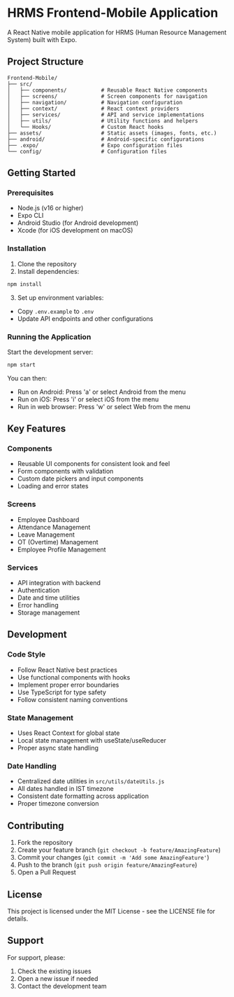 # HRMS Frontend-Mobile Application

A React Native mobile application for HRMS (Human Resource Management System) built with Expo.

## Project Structure

```
Frontend-Mobile/
├── src/
│   ├── components/           # Reusable React Native components
│   ├── screens/              # Screen components for navigation
│   ├── navigation/           # Navigation configuration
│   ├── context/              # React context providers
│   ├── services/             # API and service implementations
│   ├── utils/                # Utility functions and helpers
│   └── Hooks/                # Custom React hooks
├── assets/                   # Static assets (images, fonts, etc.)
├── android/                  # Android-specific configurations
├── .expo/                    # Expo configuration files
└── config/                   # Configuration files
```

## Getting Started

### Prerequisites
- Node.js (v16 or higher)
- Expo CLI
- Android Studio (for Android development)
- Xcode (for iOS development on macOS)

### Installation

1. Clone the repository
2. Install dependencies:
```bash
npm install
```
3. Set up environment variables:
- Copy `.env.example` to `.env`
- Update API endpoints and other configurations

### Running the Application

Start the development server:
```bash
npm start
```

You can then:
- Run on Android: Press 'a' or select Android from the menu
- Run on iOS: Press 'i' or select iOS from the menu
- Run in web browser: Press 'w' or select Web from the menu

## Key Features

### Components
- Reusable UI components for consistent look and feel
- Form components with validation
- Custom date pickers and input components
- Loading and error states

### Screens
- Employee Dashboard
- Attendance Management
- Leave Management
- OT (Overtime) Management
- Employee Profile Management

### Services
- API integration with backend
- Authentication
- Date and time utilities
- Error handling
- Storage management

## Development

### Code Style
- Follow React Native best practices
- Use functional components with hooks
- Implement proper error boundaries
- Use TypeScript for type safety
- Follow consistent naming conventions

### State Management
- Uses React Context for global state
- Local state management with useState/useReducer
- Proper async state handling

### Date Handling
- Centralized date utilities in `src/utils/dateUtils.js`
- All dates handled in IST timezone
- Consistent date formatting across application
- Proper timezone conversion

## Contributing

1. Fork the repository
2. Create your feature branch (`git checkout -b feature/AmazingFeature`)
3. Commit your changes (`git commit -m 'Add some AmazingFeature'`)
4. Push to the branch (`git push origin feature/AmazingFeature`)
5. Open a Pull Request

## License

This project is licensed under the MIT License - see the LICENSE file for details.

## Support

For support, please:
1. Check the existing issues
2. Open a new issue if needed
3. Contact the development team
